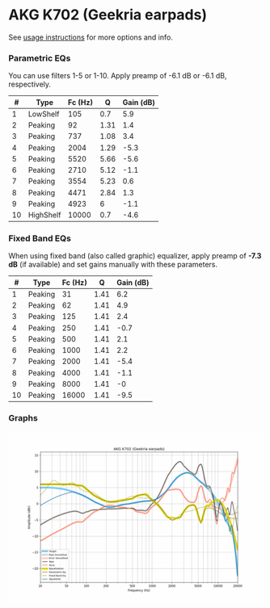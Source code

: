 # AKG K702 (Geekria earpads)
See [usage instructions](https://github.com/jaakkopasanen/AutoEq#usage) for more options and info.

### Parametric EQs
You can use filters 1-5 or 1-10. Apply preamp of -6.1 dB or -6.1 dB, respectively.

|   # | Type      |   Fc (Hz) |    Q |   Gain (dB) |
|-----|-----------|-----------|------|-------------|
|   1 | LowShelf  |       105 | 0.7  |         5.9 |
|   2 | Peaking   |        92 | 1.31 |         1.4 |
|   3 | Peaking   |       737 | 1.08 |         3.4 |
|   4 | Peaking   |      2004 | 1.29 |        -5.3 |
|   5 | Peaking   |      5520 | 5.66 |        -5.6 |
|   6 | Peaking   |      2710 | 5.12 |        -1.1 |
|   7 | Peaking   |      3554 | 5.23 |         0.6 |
|   8 | Peaking   |      4471 | 2.84 |         1.3 |
|   9 | Peaking   |      4923 | 6    |        -1.1 |
|  10 | HighShelf |     10000 | 0.7  |        -4.6 |

### Fixed Band EQs
When using fixed band (also called graphic) equalizer, apply preamp of **-7.3 dB** (if available) and set gains manually with these parameters.

|   # | Type    |   Fc (Hz) |    Q |   Gain (dB) |
|-----|---------|-----------|------|-------------|
|   1 | Peaking |        31 | 1.41 |         6.2 |
|   2 | Peaking |        62 | 1.41 |         4.9 |
|   3 | Peaking |       125 | 1.41 |         2.4 |
|   4 | Peaking |       250 | 1.41 |        -0.7 |
|   5 | Peaking |       500 | 1.41 |         2.1 |
|   6 | Peaking |      1000 | 1.41 |         2.2 |
|   7 | Peaking |      2000 | 1.41 |        -5.4 |
|   8 | Peaking |      4000 | 1.41 |        -1.1 |
|   9 | Peaking |      8000 | 1.41 |        -0   |
|  10 | Peaking |     16000 | 1.41 |        -9.5 |

### Graphs
![](./AKG%20K702%20(Geekria%20earpads).png)
